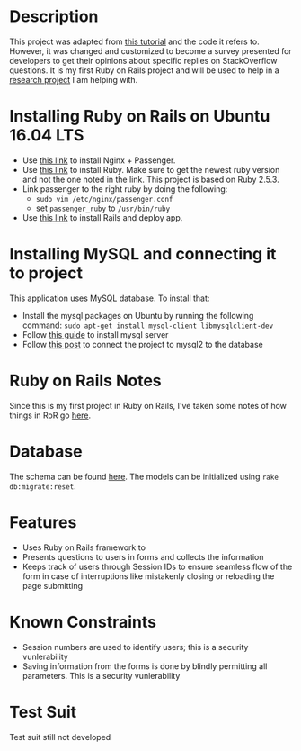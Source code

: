# Description
This project was adapted from [this tutorial](https://iridakos.com/tutorials/2013/12/07/creating-a-simple-todo-part-1.html) and the code it refers to. However, it was changed and customized to become a survey presented for developers to get their opinions about specific replies on StackOverflow questions. It is my first Ruby on Rails project and will be used to help in a [research project](https://sarahnadi.org/smr/lib-use/) I am helping with.

# Installing Ruby on Rails on Ubuntu 16.04 LTS
* Use [this link](https://www.phusionpassenger.com/library/install/nginx/install/oss/xenial/) to install Nginx + Passenger.
* Use [this link](https://www.digitalocean.com/community/tutorials/how-to-deploy-a-rails-app-with-passenger-and-nginx-on-ubuntu-14-04#step-four-—-install-ruby) to install Ruby. Make sure to get the newest ruby version and not the one noted in the link. This project is based on Ruby 2.5.3.
* Link passenger to the right ruby by doing the following:
	* `sudo vim /etc/nginx/passenger.conf`
	* set `passenger_ruby` to `/usr/bin/ruby`
* Use [this link](https://www.digitalocean.com/community/tutorials/how-to-deploy-a-rails-app-with-passenger-and-nginx-on-ubuntu-14-04#step-seven-—-deploy) to install Rails and deploy app.

# Installing MySQL and connecting it to project
This application uses MySQL database. To install that:
* Install the mysql packages on Ubuntu by running the following command: `sudo apt-get install mysql-client libmysqlclient-dev`
* Follow [this guide](https://support.rackspace.com/how-to/installing-mysql-server-on-ubuntu/) to install mysql server
* Follow [this post](https://stackoverflow.com/questions/50073498/ruby-on-rails-data-migration-from-sqlite3-to-mysql-regarding-to-many-to-many-rel) to connect the project to mysql2 to the database

# Ruby on Rails Notes
Since this is my first project in Ruby on Rails, I've taken some notes of how things in RoR go [here](https://github.com/samasri/DevelopersSurvey/blob/master/doc/RubyOnRailsNotes.md).

# Database
The schema can be found [here](https://github.com/samasri/DevelopersSurvey/blob/master/doc/Database.png). The models can be initialized using `rake db:migrate:reset`.

# Features
* Uses Ruby on Rails framework to 
* Presents questions to users in forms and collects the information
* Keeps track of users through Session IDs to ensure seamless flow of the form in case of interruptions like mistakenly closing or reloading the page submitting

# Known Constraints
* Session numbers are used to identify users; this is a security vunlerability
* Saving information from the forms is done by blindly permitting all parameters. This is a security vunlerability

# Test Suit
Test suit still not developed
